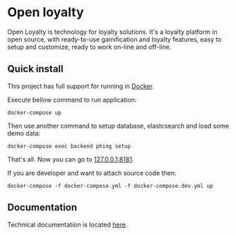 # Open loyalty

Open Loyalty is technology for loyalty solutions.
It's a loyalty platform in open source, with ready-to-use gamification and loyalty features, easy to setup and customize, ready to work on-line and off-line.

## Quick install

This project has full support for running in [Docker](https://www.docker.com/>).

Execute bellow command to run application: 

```
docker-compose up
```

Then use another command to setup database, elastcsearch and load some demo data:

```
docker-compose exec backend phing setup
```

That's all. Now you can go to [127.0.0.1:8181](http://127.0.0.1:8181).

If you are developer and want to attach source code then:

```
docker-compose -f docker-compose.yml -f docker-compose.dev.yml up
```

## Documentation

Technical documentation is located [here](backend/doc/index.rst).